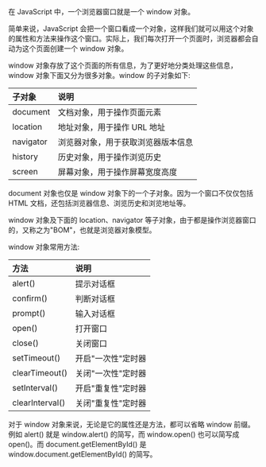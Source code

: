 
在 JavaScript 中，一个浏览器窗口就是一个 window 对象。

简单来说，JavaScript 会把一个窗口看成一个对象，这样我们就可以用这个对象的属性和方法来操作这个窗口。实际上，我们每次打开一个页面时，浏览器都会自动为这个页面创建一个 window 对象。

window 对象存放了这个页面的所有信息，为了更好地分类处理这些信息，window 对象下面又分为很多对象。window 的子对象如下:

| 子对象  | 说明  |
|:-------|:------|
| document | 文档对象，用于操作页面元素 |
| location | 地址对象，用于操作 URL 地址 |
| navigator | 浏览器对象，用于获取浏览器版本信息 |
| history | 历史对象，用于操作浏览历史 |
| screen | 屏幕对象，用于操作屏幕宽度高度 |

document 对象也仅是 window 对象下的一个子对象。因为一个窗口不仅仅包括 HTML 文档，还包括浏览器信息、浏览历史和浏览地址等。

window 对象及下面的 location、navigator 等子对象，由于都是操作浏览器窗口的，又称之为"BOM"，也就是浏览器对象模型。

window 对象常用方法:

|   方法   | 说明 |
|:---------|:-----|
| alert()  | 提示对话框 |
| confirm() | 判断对话框 |
| prompt() | 输入对话框 |
| open()   | 打开窗口 |
| close()  | 关闭窗口 |
| setTimeout() | 开启"一次性"定时器 |
| clearTimeout() | 关闭"一次性"定时器 |
| setInterval() | 开启"重复性"定时器 |
| clearInterval() | 关闭"重复性"定时器 |

对于 window 对象来说，无论是它的属性还是方法，都可以省略 window 前缀。例如 alert() 就是 window.alert() 的简写，而 window.open() 也可以简写成 open()。而 document.getElementById() 是 window.document.getElementById() 的简写。
